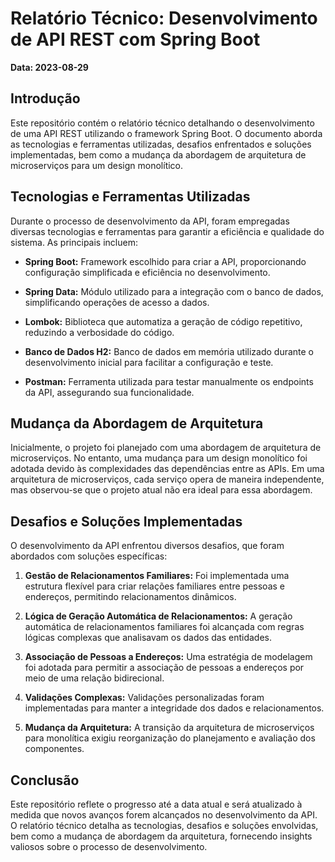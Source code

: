 # Relatório Técnico: Desenvolvimento de API REST com Spring Boot

**Data: 2023-08-29**

## Introdução

Este repositório contém o relatório técnico detalhando o desenvolvimento de uma API REST utilizando o framework Spring Boot. O documento aborda as tecnologias e ferramentas utilizadas, desafios enfrentados e soluções implementadas, bem como a mudança da abordagem de arquitetura de microserviços para um design monolítico.

## Tecnologias e Ferramentas Utilizadas

Durante o processo de desenvolvimento da API, foram empregadas diversas tecnologias e ferramentas para garantir a eficiência e qualidade do sistema. As principais incluem:

- **Spring Boot:** Framework escolhido para criar a API, proporcionando configuração simplificada e eficiência no desenvolvimento.

- **Spring Data:** Módulo utilizado para a integração com o banco de dados, simplificando operações de acesso a dados.

- **Lombok:** Biblioteca que automatiza a geração de código repetitivo, reduzindo a verbosidade do código.

- **Banco de Dados H2:** Banco de dados em memória utilizado durante o desenvolvimento inicial para facilitar a configuração e teste.

- **Postman:** Ferramenta utilizada para testar manualmente os endpoints da API, assegurando sua funcionalidade.

## Mudança da Abordagem de Arquitetura

Inicialmente, o projeto foi planejado com uma abordagem de arquitetura de microserviços. No entanto, uma mudança para um design monolítico foi adotada devido às complexidades das dependências entre as APIs. Em uma arquitetura de microserviços, cada serviço opera de maneira independente, mas observou-se que o projeto atual não era ideal para essa abordagem.

## Desafios e Soluções Implementadas

O desenvolvimento da API enfrentou diversos desafios, que foram abordados com soluções específicas:

1. **Gestão de Relacionamentos Familiares:** Foi implementada uma estrutura flexível para criar relações familiares entre pessoas e endereços, permitindo relacionamentos dinâmicos.

2. **Lógica de Geração Automática de Relacionamentos:** A geração automática de relacionamentos familiares foi alcançada com regras lógicas complexas que analisavam os dados das entidades.

3. **Associação de Pessoas a Endereços:** Uma estratégia de modelagem foi adotada para permitir a associação de pessoas a endereços por meio de uma relação bidirecional.

4. **Validações Complexas:** Validações personalizadas foram implementadas para manter a integridade dos dados e relacionamentos.

5. **Mudança da Arquitetura:** A transição da arquitetura de microserviços para monolítica exigiu reorganização do planejamento e avaliação dos componentes.

## Conclusão

Este repositório reflete o progresso até a data atual e será atualizado à medida que novos avanços forem alcançados no desenvolvimento da API. O relatório técnico detalha as tecnologias, desafios e soluções envolvidas, bem como a mudança de abordagem da arquitetura, fornecendo insights valiosos sobre o processo de desenvolvimento.
